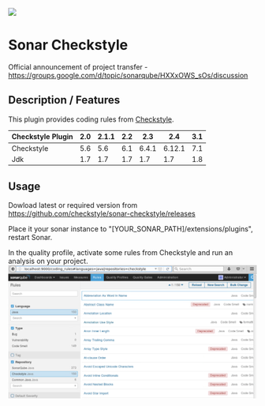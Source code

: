 [![][travis img]][travis]

Sonar Checkstyle
==========

Official announcement of project transfer - https://groups.google.com/d/topic/sonarqube/HXXxOWS_sOs/discussion

## Description / Features

This plugin provides coding rules from [Checkstyle](http://checkstyle.sourceforge.net/).

Checkstyle Plugin|2.0|2.1.1|2.2|2.3|2.4|3.1
-----------------|---|---|---|---|---|---
Checkstyle|5.6|5.6|6.1|6.4.1|6.12.1|7.1
Jdk|1.7|1.7|1.7|1.7|1.7|1.8

## Usage
Dowload latest or required version from https://github.com/checkstyle/sonar-checkstyle/releases

Place it your sonar instance to "[YOUR_SONAR_PATH]/extensions/plugins", restart Sonar.

In the quality profile, activate some rules from Checkstyle and run an analysis on your project.
![checkstlye rules in sonar](https://github.com/checkstyle/resources/raw/master/img/sonar-wiki/sonar-in-docker.PNG)

[travis]:https://travis-ci.org/checkstyle/sonar-checkstyle/builds
[travis img]:https://secure.travis-ci.org/checkstyle/sonar-checkstyle.png

